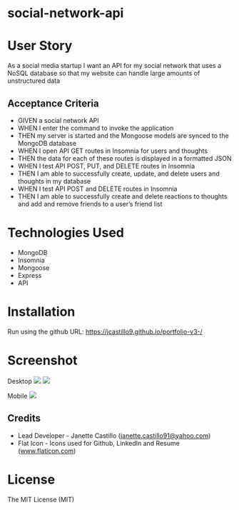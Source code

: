 # social-network-api

# User Story

As a social media startup I want an API for my social network that uses a NoSQL database so that my website can handle large amounts of unstructured data


## Acceptance Criteria

* GIVEN a social network API
* WHEN I enter the command to invoke the application
* THEN my server is started and the Mongoose models are synced to the MongoDB database
* WHEN I open API GET routes in Insomnia for users and thoughts
* THEN the data for each of these routes is displayed in a formatted JSON
* WHEN I test API POST, PUT, and DELETE routes in Insomnia
* THEN I am able to successfully create, update, and delete users and thoughts in my database
* WHEN I test API POST and DELETE routes in Insomnia
* THEN I am able to successfully create and delete reactions to thoughts and add and remove friends to a user’s friend list

# Technologies Used
* MongoDB
* Insomnia
* Mongoose
* Express
* API

# Installation
Run using the github URL: https://jcastillo9.github.io/portfolio-v3-/

# Screenshot
Desktop
<img src="assets/images/portfolio_landingpage.png"/>
<img src="assets/images/portfolio_projectspage.png"/>

Mobile
<img src="assets/images/mobile.png"/>

## Credits
 
* Lead Developer - Janette Castillo (janette.castillo91@yahoo.com)
* Flat Icon - Icons used for Github, LinkedIn and Resume (www.flaticon.com)

# License
 
The MIT License (MIT)
